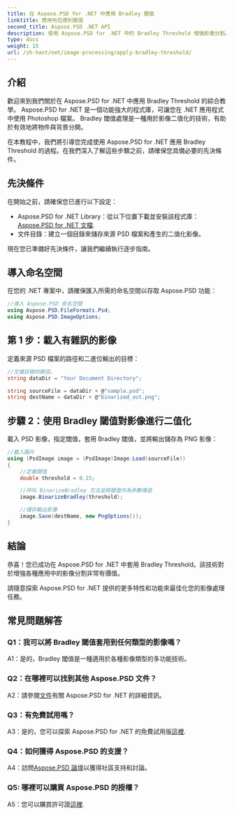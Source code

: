 ```yaml
---
title: 在 Aspose.PSD for .NET 中應用 Bradley 閾值
linktitle: 應用布拉德利閾值
second_title: Aspose.PSD .NET API
description: 使用 Aspose.PSD for .NET 中的 Bradley Threshold 增強影像分割。有效二值化的逐步指南。
type: docs
weight: 15
url: /zh-hant/net/image-processing/apply-bradley-threshold/
---
```

## 介紹

歡迎來到我們關於在 Aspose.PSD for .NET 中應用 Bradley Threshold 的綜合教學。 Aspose.PSD for .NET 是一個功能強大的程式庫，可讓您在 .NET 應用程式中使用 Photoshop 檔案。 Bradley 閾值處理是一種用於影像二值化的技術，有助於有效地將物件與背景分開。

在本教程中，我們將引導您完成使用 Aspose.PSD for .NET 應用 Bradley Threshold 的過程。在我們深入了解這些步驟之前，請確保您具備必要的先決條件。

## 先決條件

在開始之前，請確保您已進行以下設定：

-  Aspose.PSD for .NET Library：從以下位置下載並安裝該程式庫：[Aspose.PSD for .NET 文檔](https://reference.aspose.com/psd/net/).
- 文件目錄：建立一個目錄來儲存來源 PSD 檔案和產生的二值化影像。

現在您已準備好先決條件，讓我們繼續執行逐步指南。

## 導入命名空間

在您的 .NET 專案中，請確保匯入所需的命名空間以存取 Aspose.PSD 功能：

```csharp
//導入 Aspose.PSD 命名空間
using Aspose.PSD.FileFormats.Psd;
using Aspose.PSD.ImageOptions;
```

## 第 1 步：載入有雜訊的影像

定義來源 PSD 檔案的路徑和二進位輸出的目標：

```csharp
//文檔目錄的路徑。
string dataDir = "Your Document Directory";

string sourceFile = dataDir + @"sample.psd";
string destName = dataDir + @"binarized_out.png";
```

## 步驟 2：使用 Bradley 閾值對影像進行二值化

載入 PSD 影像，指定閾值，套用 Bradley 閾值，並將輸出儲存為 PNG 影像：

```csharp
//載入圖片
using (PsdImage image = (PsdImage)Image.Load(sourceFile))
{
    //定義閾值
    double threshold = 0.15;

    //呼叫 BinarizeBradley 方法並將閾值作為參數傳遞
    image.BinarizeBradley(threshold);

    //儲存輸出影像
    image.Save(destName, new PngOptions());
}
```

## 結論

恭喜！您已成功在 Aspose.PSD for .NET 中套用 Bradley Threshold。該技術對於增強各種應用中的影像分割非常有價值。

請隨意探索 Aspose.PSD for .NET 提供的更多特性和功能來最佳化您的影像處理任務。

## 常見問題解答

### Q1：我可以將 Bradley 閾值套用到任何類型的影像嗎？

A1：是的，Bradley 閾值是一種適用於各種影像類型的多功能技術。

### Q2：在哪裡可以找到其他 Aspose.PSD 文件？

 A2：請參閱[文件](https://reference.aspose.com/psd/net/)有關 Aspose.PSD for .NET 的詳細資訊。

### Q3：有免費試用嗎？

A3：是的，您可以探索 Aspose.PSD for .NET 的免費試用版[這裡](https://releases.aspose.com/).

### Q4：如何獲得 Aspose.PSD 的支援？

 A4：訪問[Aspose.PSD 論壇](https://forum.aspose.com/c/psd/34)以獲得社區支持和討論。

### Q5: 哪裡可以購買 Aspose.PSD 的授權？

 A5：您可以購買許可證[這裡](https://purchase.aspose.com/buy).
